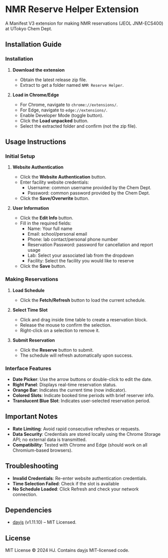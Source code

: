 # NMR Reserve Helper Extension

A Manifest V3 extension for making NMR reservations (JEOL JNM-ECS400) at UTokyo Chem Dept.

## Installation Guide

### Installation
1. **Download the extension**
   - Obtain the latest release zip file.
   - Extract to get a folder named `NMR Reserve Helper`.

2. **Load in Chrome/Edge**
   - For Chrome, navigate to `chrome://extensions/`.
   - For Edge, navigate to `edge://extensions/`.
   - Enable Developer Mode (toggle button).
   - Click the **Load unpacked** button.
   - Select the extracted folder and confirm (not the zip file).

## Usage Instructions

### Initial Setup
1. **Website Authentication**
   - Click the **Website Authentication** button.
   - Enter facility website credentials:
     - Username: common username provided by the Chem Dept.
     - Password: common password provided by the Chem Dept.
   - Click the **Save/Overwrite** button.

2. **User Information**
   - Click the **Edit Info** button.
   - Fill in the required fields:
     - Name: Your full name
     - Email: school/personal email
     - Phone: lab contact/personal phone number
     - Reservation Password: password for cancellation and report usage
     - Lab: Select your associated lab from the dropdown
     - Facility: Select the facility you would like to reserve
   - Click the **Save** button.

### Making Reservations
1. **Load Schedule**
   - Click the **Fetch/Refresh** button to load the current schedule.

2. **Select Time Slot**
   - Click and drag inside time table to create a reservation block.
   - Release the mouse to confirm the selection.
   - Right-click on a selection to remove it.

3. **Submit Reservation**
   - Click the **Reserve** button to submit.
   - The schedule will refresh automatically upon success.

### Interface Features
- **Date Picker**: Use the arrow buttons or double-click to edit the date.
- **Right Panel**: Displays real-time reservation status.
- **Orange Bar**: Indicates the current time (now indicator).
- **Colored Slots**: Indicate booked time periods with brief reserver info.
- **Translucent Blue Slot**: Indicates user-selected reservation period.

## Important Notes
- **Rate Limiting**: Avoid rapid consecutive refreshes or requests.
- **Data Security**: Credentials are stored locally using the Chrome Storage API; no external data is transmitted.
- **Compatibility**: Tested with Chrome and Edge (should work on all Chromium-based browsers).

## Troubleshooting
- **Invalid Credentials**: Re-enter website authentication credentials.
- **Time Selection Failed**: Check if the slot is available
- **No Schedule Loaded**: Click Refresh and check your network connection.

## Dependencies
- [dayjs](https://day.js.org/) (v1.11.10) – MIT Licensed.

## License
MIT License © 2024 HJ. Contains dayjs MIT-licensed code.
